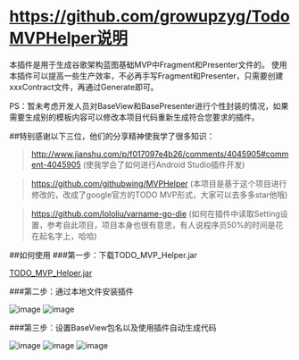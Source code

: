 # https://github.com/growupzyg/TodoMVPHelper说明
本插件是用于生成谷歌架构蓝图基础MVP中Fragment和Presenter文件的。
使用本插件可以提高一些生产效率，不必再手写Fragment和Presenter，只需要创建xxxContract文件，再通过Generate即可。

PS：暂未考虑开发人员对BaseView和BasePresenter进行个性封装的情况，如果需要生成别的模板内容可以修改本项目代码重新生成符合您要求的插件。

##特别感谢以下三位，他们的分享精神使我学了很多知识：

>http://www.jianshu.com/p/f017097e4b26/comments/4045905#comment-4045905
>(使我学会了如何进行Android Studio插件开发)

>https://github.com/githubwing/MVPHelper
>(本项目是基于这个项目进行修改的，改成了google官方的TODO MVP形式，大家可以去多多star他哦)

>https://github.com/lololiu/varname-go-die
>(如何在插件中读取Setting设置，参考自此项目，项目本身也很有意思，有人说程序员50%的时间是花在起名字上，哈哈)

##如何使用
###第一步：下载TODO_MVP_Helper.jar

[TODO_MVP_Helper.jar](https://github.com/growupzyg/TodoMVPHelper/blob/master/TODO_MVP_Helper.jar)

###第二步：通过本地文件安装插件

![image](https://github.com/growupzyg/TodoMVPHelper/blob/master/img/step001.png)
![image](https://github.com/growupzyg/TodoMVPHelper/blob/master/img/step002.png)

###第三步：设置BaseView包名以及使用插件自动生成代码

![image](https://github.com/growupzyg/TodoMVPHelper/blob/master/img/step003.png)
![image](https://github.com/growupzyg/TodoMVPHelper/blob/master/img/step004.png)
![image](https://github.com/growupzyg/TodoMVPHelper/blob/master/img/step005.png)
